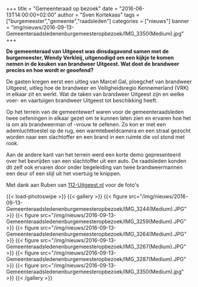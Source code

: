 +++
title = "Gemeenteraad op bezoek"
date = "2016-06-13T14:00:00+02:00"
author = "Sven Kortekaas"
tags = ["burgemeester","gemeente","raadsleden"]
categories = ["nieuws"]
banner = "img/nieuws/2016-09-13-Gemeenteraadsledenenburgemeesteropbezoek/IMG_3350(Medium).jpg"
+++

**De gemeenteraad van Uitgeest was dinsdagavond samen met de burgemeester, Wendy Verkleij, uitgenodigd om een kijkje te komen nemen in de keuken van brandweer Uitgeest. Wat doet de brandweer precies en hoe wordt er geoefend?**  

De gasten kregen eerst een uitleg van Marcel Gal, ploegchef van brandweer Uitgeest, uitleg hoe de brandweer en Veiligheidsregio Kennemerland (VRK) in elkaar zit en werkt. Wat de taken van brandweer Uitgeest zijn en welke voer- en vaartuigen brandweer Uitgeest tot beschikking heeft.   

Op het terrein van de gemeentewerf waren voor de gemeenteraadsleden twee oefeningen in elkaar gezet om te kunnen laten zien en ervaren hoe het is om als brandweerman of -vrouw te oefenen. Zo kon er met een ademluchttoestel op de rug, een warmtebeeldcamera en een straal gezocht worden naar een slachtoffer en een brand in een ruimte die vol stond met rook.  

Aan de andere kant van het terrein werd een korte demo gepresenteerd over het bevrijden van een slachtoffer uit een auto. De raadsleden konden dit zelf ook ervaren door onder begeleiding van twee brandweermannen een deur of een stijl uit het voertuig te knippen.  

Met dank aan Ruben van [112-Uitgeest.nl](https://www.112-uitgeest.nl) voor de foto's  

{{< load-photoswipe >}}
{{< gallery >}}
  {{< figure src="/img/nieuws/2016-09-13-Gemeenteraadsledenenburgemeesteropbezoek/IMG_3244(Medium).JPG" >}}
  {{< figure src="/img/nieuws/2016-09-13-Gemeenteraadsledenenburgemeesteropbezoek/IMG_3259(Medium).JPG" >}}
  {{< figure src="/img/nieuws/2016-09-13-Gemeenteraadsledenenburgemeesteropbezoek/IMG_3264(Medium).JPG" >}}
  {{< figure src="/img/nieuws/2016-09-13-Gemeenteraadsledenenburgemeesteropbezoek/IMG_3267(Medium).JPG" >}}
  {{< figure src="/img/nieuws/2016-09-13-Gemeenteraadsledenenburgemeesteropbezoek/IMG_3287(Medium).JPG" >}}
  {{< figure src="/img/nieuws/2016-09-13-Gemeenteraadsledenenburgemeesteropbezoek/IMG_3350(Medium).jpg" >}}
{{< /gallery >}}

